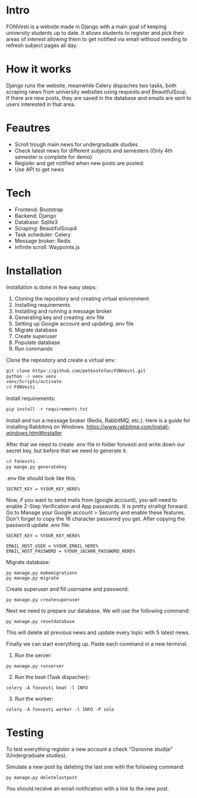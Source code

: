 # Intro

FONVesti is a website made in Django with a main goal of keeping university students up to date.
It allows students to register and pick their areas of interest allowing them to get notified via email withoud needing to refresh subject pages all day.

# How it works

Django runs the website, meanwhile Celery dispaches two tasks, both scraping news from university websites using requests and BeautifulSoup. If there are new posts, they are saved in the database and emails are sent to users interested in that area.

# Feautres

 - Scroll trough main news for undergraduate studies
 - Check latest news for different subjects and semesters (Only 4th semester is complete for demo)
 - Register and get notified when new posts are posted.
 - Use API to get news

# Tech
 - Frontend: Bootstrap
 - Backend: Django
 - Database: Sqlite3
 - Scraping: BeautifulSoup4
 - Task scheduler: Celery
 - Message broker: Redis
 - Infinite scroll: Waypoints.js

# Installation

Installation is done in few easy steps:
1. Cloning the repository and creating virtual enivronment
2. Installing requirements
3. Installing and running a message broker
4. Generating key and creating .env file
5. Setting up Google account and updating .env file
6. Migrate database
7. Create superuser
8. Populate database
9. Run commands

Clone the repository and create a virtual env:
```sh
git clone https://github.com/petkostefan/FONVesti.git
python -m venv venv
venv/Scripts/activate
cd FONVesti
```
Install requirements:
```python
pip install -r requirements.txt
```

Install and run a message broker (Redis, RabbitMQ, etc.). 
Here is a guide for installing Rabbitmq on Windows.
https://www.rabbitmq.com/install-windows.html#installer

After that we need to create .env file in folder fonvesti and write down our secret key, but before that we need to generate it.
```sh
cd fonevsti
py mange.py generatekey
```
.env file should look like this:
```
SECRET_KEY = %YOUR_KEY_HERE%
````

Now, if you want to send mails from (google account), you will need to enable 2-Step Verification and App passwords.
It is pretty straihgt forward. Go to Manage your Google account > Security and enable these features. Don't forget to copy the 16 character password you get.
After copying the password update .env file:
```
SECRET_KEY = %YOUR_KEY_HERE%

EMAIL_HOST_USER = %YOUR_EMAIL_HERE%
EMAIL_HOST_PASSWORD = %YOUR_16CHAR_PASSWORD_HERE%
````

Migrate database:
```
py manage.py makemigrations
py manage.py migrate
```

Create superuser and fill username and password:
```
py manage.py createsuperuser
```

Next we need to prepare our database. We will use the following command:
```
py manage.py resetdatabase
```
This will delete all previous news and update every topic with 5 latest news.

Finally we can start everything up. Paste each command in a new terminal.
1. Run the server:
```
py manage.py runserver
```
2. Run the beat (Task dispacher):
```
celery -A fonvesti beat -l INFO
```
3. Run the worker:
```
celery -A fonvesti worker -l INFO -P solo
```

# Testing
To test everything register a new account a check "Osnovne studije" (Undergraduate studies).

Simulate a new post by deleting the last one with the following command:
```
py manage.py deletelastpost
```
You should recieve an email notification with a link to the new post.